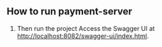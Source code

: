 ## How to run payment-server
1. Then run the project
   Access the Swagger UI at [http://localhost:8082/swagger-ui/index.html](http://localhost:8082/swagger-ui/index.html).
